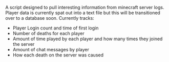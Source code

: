 A script designed to pull interesting information from minecraft server logs. Player data is currently spat out into a text file but this will be transitioned over to a database soon.
Currently tracks:
* Player Login count and time of first login
* Number of deaths for each player 
* Amount of time played by each player and how many times they joined the server
* Amount of chat messages by player
* How each death on the server was caused
